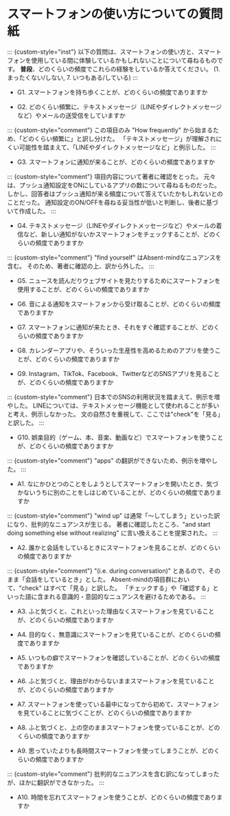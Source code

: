 # スマートフォンの使い方についての質問紙

::: {custom-style="inst"}
以下の質問は、スマートフォンの使い方と、スマートフォンを使用している間に体験しているかもしれないことについて尋ねるものです。
**普段**、どのくらいの頻度でこれらの経験をしているか答えてください。
(1. まったくない/しない, 7. いつもある/している)
:::

- G1.  スマートフォンを持ち歩くことが、どのくらいの頻度でありますか

- G2.  どのくらい頻繁に、テキストメッセージ（LINEやダイレクトメッセージなど）やメールの送受信をしていますか

::: {custom-style="comment"}
この項目のみ "How frequently" から始まるため、「どのくらい頻繁に」と訳し分けた。
「テキストメッセージ」が理解されにくい可能性を踏まえて、「LINEやダイレクトメッセージなど」と例示した。
:::

- G3.  スマートフォンに通知が来ることが、どのくらいの頻度でありますか

::: {custom-style="comment"}
項目内容について著者に確認をとった。
元々は、プッシュ通知設定をONにしているアプリの数について尋ねるものだった。
しかし、回答者はプッシュ通知が来る頻度について答えていたかもしれないとのことだった。
通知設定のON/OFFを尋ねる妥当性が低いと判断し、後者に基づいて作成した。
:::

- G4.  テキストメッセージ（LINEやダイレクトメッセージなど）やメールの着信など、新しい通知がないかスマートフォンをチェックすることが、どのくらいの頻度でありますか

::: {custom-style="comment"}
"find yourself" はAbsent-mindなニュアンスを含む。
そのため、著者に確認の上、訳から外した。
:::

- G5.  ニュースを読んだりウェブサイトを見たりするためにスマートフォンを使用することが、どのくらいの頻度でありますか

- G6.  音による通知をスマートフォンから受け取ることが、どのくらいの頻度でありますか

- G7.  スマートフォンに通知が来たとき、それをすぐ確認することが、どのくらいの頻度でありますか

- G8.  カレンダーアプリや、そういった生産性を高めるためのアプリを使うことが、どのくらいの頻度でありますか

- G9.  Instagram、TikTok、Facebook、TwitterなどのSNSアプリを見ることが、どのくらいの頻度でありますか

::: {custom-style="comment"}
日本でのSNSの利用状況を踏まえて、例示を増やした。
LINEについては、テキストメッセージ機能として使われることが多いと考え、例示しなかった。
文の自然さを重視して、ここでは"check"を「見る」と訳した。
:::

- G10. 娯楽目的（ゲーム、本、音楽、動画など）でスマートフォンを使うことが、どのくらいの頻度でありますか

::: {custom-style="comment"}
"apps" の翻訳ができないため、例示を増やした。
:::

- A1.  なにかひとつのことをしようとしてスマートフォンを開いたとき、気づかないうちに別のことをしはじめていることが、どのくらいの頻度でありますか

::: {custom-style="comment"}
"wind up" は通常「〜してしまう」といった訳になり、批判的なニュアンスが生じる。
著者に確認したところ、"and start doing something else without realizing" に言い換えることを提案された。
:::

- A2.  誰かと会話をしているときにスマートフォンを見ることが、どのくらいの頻度でありますか

::: {custom-style="comment"}
"(i.e. during conversation)" とあるので、そのまま「会話をしているとき」とした。
Absent-mindの項目群において、"check" はすべて「見る」と訳した。
「チェックする」や「確認する」といった語に含まれる意識的・意図的なニュアンスを避けるためである。
:::

- A3.  ふと気づくと、これといった理由なくスマートフォンを見ていることが、どのくらいの頻度でありますか

- A4.  目的なく、無意識にスマートフォンを見ていることが、どのくらいの頻度でありますか

- A5.  いつもの癖でスマートフォンを確認していることが、どのくらいの頻度でありますか

- A6.  ふと気づくと、理由がわからないままスマートフォンを見ていることが、どのくらいの頻度でありますか

- A7.  スマートフォンを使っている最中になってから初めて、スマートフォンを見ていることに気づくことが、どのくらいの頻度でありますか

- A8.  ふと気づくと、上の空のままスマートフォンを使っていることが、どのくらいの頻度でありますか

- A9.  思っていたよりも長時間スマートフォンを使ってしまうことが、どのくらいの頻度でありますか

::: {custom-style="comment"}
批判的なニュアンスを含む訳になってしまったが、ほかに翻訳ができなかった。
:::

- A10. 時間を忘れてスマートフォンを使うことが、どのくらいの頻度でありますか

